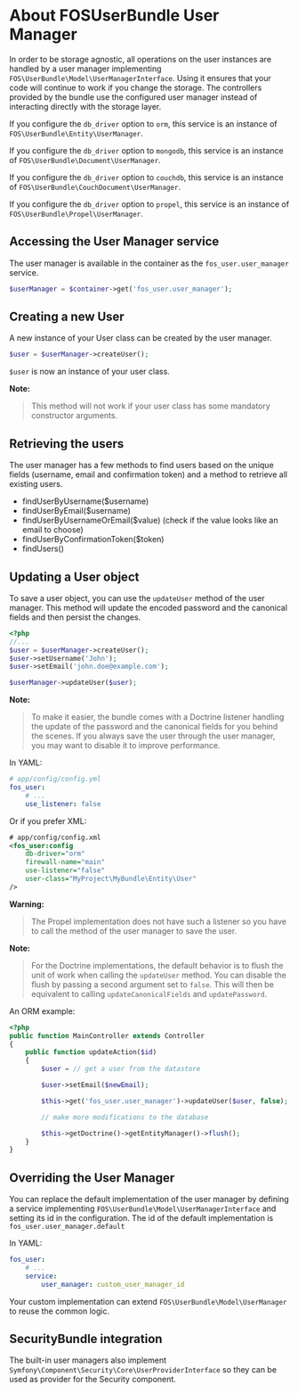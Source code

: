 About FOSUserBundle User Manager
================================

In order to be storage agnostic, all operations on the user instances are
handled by a user manager implementing `FOS\UserBundle\Model\UserManagerInterface`.
Using it ensures that your code will continue to work if you change the storage.
The controllers provided by the bundle use the configured user manager instead
of interacting directly with the storage layer.

If you configure the `db_driver` option to `orm`, this service is an instance
of `FOS\UserBundle\Entity\UserManager`.

If you configure the `db_driver` option to `mongodb`, this service is an
instance of `FOS\UserBundle\Document\UserManager`.

If you configure the `db_driver` option to `couchdb`, this service is an
instance of `FOS\UserBundle\CouchDocument\UserManager`.

If you configure the `db_driver` option to `propel`, this service is an instance
of `FOS\UserBundle\Propel\UserManager`.

## Accessing the User Manager service

The user manager is available in the container as the `fos_user.user_manager`
service.

``` php
$userManager = $container->get('fos_user.user_manager');
```

## Creating a new User

A new instance of your User class can be created by the user manager.

``` php
$user = $userManager->createUser();
```

`$user` is now an instance of your user class.

**Note:**

> This method will not work if your user class has some mandatory constructor
> arguments.

## Retrieving the users

The user manager has a few methods to find users based on the unique fields
(username, email and confirmation token) and a method to retrieve all existing
users.

- findUserByUsername($username)
- findUserByEmail($username)
- findUserByUsernameOrEmail($value)  (check if the value looks like an email to choose)
- findUserByConfirmationToken($token)
- findUsers()

## Updating a User object

To save a user object, you can use the `updateUser` method of the user manager.
This method will update the encoded password and the canonical fields and
then persist the changes.

``` php
<?php
//...
$user = $userManager->createUser();
$user->setUsername('John');
$user->setEmail('john.doe@example.com');

$userManager->updateUser($user);
```

**Note:**

> To make it easier, the bundle comes with a Doctrine listener handling the
> update of the password and the canonical fields for you behind the scenes.
> If you always save the user through the user manager, you may want to disable
> it to improve performance.

In YAML:

``` yaml
# app/config/config.yml
fos_user:
    # ...
    use_listener: false
```

Or if you prefer XML:

``` xml
# app/config/config.xml
<fos_user:config
    db-driver="orm"
    firewall-name="main"
    use-listener="false"
    user-class="MyProject\MyBundle\Entity\User"
/>
```

**Warning:**

> The Propel implementation does not have such a listener so you have to
> call the method of the user manager to save the user.

**Note:**

> For the Doctrine implementations, the default behavior is to flush the
> unit of work when calling the `updateUser` method. You can disable the
> flush by passing a second argument set to `false`.
> This will then be equivalent to calling `updateCanonicalFields` and
> `updatePassword`.

An ORM example:

``` php
<?php
public function MainController extends Controller
{
    public function updateAction($id)
    {
        $user = // get a user from the datastore

        $user->setEmail($newEmail);

        $this->get('fos_user.user_manager')->updateUser($user, false);

        // make more modifications to the database

        $this->getDoctrine()->getEntityManager()->flush();
    }
}
```

## Overriding the User Manager

You can replace the default implementation of the user manager by defining
a service implementing `FOS\UserBundle\Model\UserManagerInterface` and
setting its id in the configuration.
The id of the default implementation is `fos_user.user_manager.default`

In YAML:

``` yaml
fos_user:
    # ...
    service:
        user_manager: custom_user_manager_id
```

Your custom implementation can extend `FOS\UserBundle\Model\UserManager`
to reuse the common logic.

## SecurityBundle integration

The built-in user managers also implement `Symfony\Component\Security\Core\UserProviderInterface`
so they can be used as provider for the Security component.
